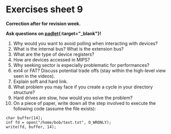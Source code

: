 # Exercises sheet 9

**Correction after for revision week.**

**Ask questions on [padlet](https://uob.padlet.org/sanjayrawat/nndaw2bef7vf8jgr){:target="_blank"}!**

1. Why would you want to avoid polling when interacting with devices?
2. What is the internal bus? What is the extension bus?
3. What are the type of device registers?
4. How are devices accessed in MIPS?
5. Why seeking sector is especially problematic for performances?
6. ext4 or FAT? Discuss potential trade offs (stay within the high-level view seen in the videos).
7. Explain soft and hard link.
8. What problem you may face if you create a cycle in your directory structure?
9. Hard drives are slow, how would you solve the problem?
10. On a piece of paper, write down all the step involved to execute the following code (assume the file exists):
```
char buffer[14];
inf fd = open("/home/bob/text.txt", O_WRONLY);
write(fd, buffer, 14);
```
